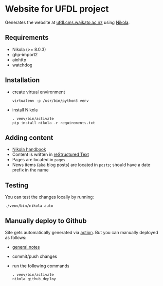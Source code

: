 # Website for UFDL project

Generates the website at [ufdl.cms.waikato.ac.nz](https://ufdl.cms.waikato.ac.nz/)
using [Nikola](https://getnikola.com/).


## Requirements

* Nikola (>= 8.0.3)
* ghp-import2
* aiohttp
* watchdog


## Installation

* create virtual environment

  ```
  virtualenv -p /usr/bin/python3 venv
  ```

* install Nikola

  ```
  . venv/bin/activate
  pip install nikola -r requirements.txt
  ```

## Adding content

* [Nikola handbook](https://getnikola.com/handbook.html)
* Content is written in [reStructured Text](http://docutils.sourceforge.net/rst.html)
* Pages are located in `pages`
* News items (aka blog posts) are located in `posts`; should have a date prefix in the name


## Testing

You can test the changes locally by running:

```
./venv/bin/nikola auto
```


## Manually deploy to Github

Site gets automatically generated via [action](.github/workflows/main.yml). But you can manually deployed as follows:

* [general notes](https://pages.gitlab.io/nikola/stories/handbook/#deploying-to-github)
* commit/push changes
* run the following commands

  ```
  . venv/bin/activate
  nikola github_deploy
  ```

